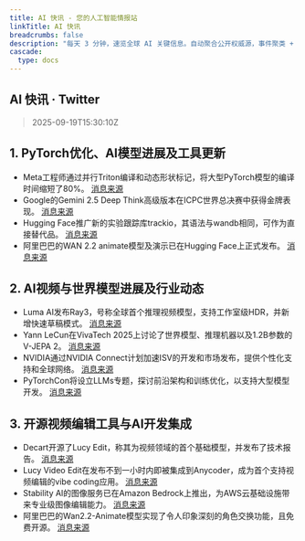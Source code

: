 ```yaml
---
title: AI 快讯 - 您的人工智能情报站
linkTitle: AI 快讯
breadcrumbs: false
description: "每天 3 分钟，速览全球 AI 关键信息。自动聚合公开权威源，事件聚类 + LLM 摘要，原文一键直达；支持网站、RSS 与 Telegram 订阅。"
cascade:
  type: docs
---
```


## AI 快讯 · Twitter

> 2025-09-19T15:30:10Z

## 1. PyTorch优化、AI模型进展及工具更新

- Meta工程师通过并行Triton编译和动态形状标记，将大型PyTorch模型的编译时间缩短了80%。 [消息来源](https://x.com/PyTorch/status/1968718566774960599)
- Google的Gemini 2.5 Deep Think高级版本在ICPC世界总决赛中获得金牌表现。 [消息来源](https://x.com/JeffDean/status/1968792412190347607)
- Hugging Face推广新的实验跟踪库trackio，其语法与wandb相同，可作为直接替代品。 [消息来源](https://x.com/huggingface/status/1969054496866103424)
- 阿里巴巴的WAN 2.2 animate模型及演示已在Hugging Face上正式发布。 [消息来源](https://x.com/huggingface/status/1968883058880241998)

## 2. AI视频与世界模型进展及行业动态

- Luma AI发布Ray3，号称全球首个推理视频模型，支持工作室级HDR，并新增快速草稿模式。 [消息来源](https://x.com/EMostaque/status/1968728961489182767)
- Yann LeCun在VivaTech 2025上讨论了世界模型、推理机器以及1.2B参数的V-JEPA 2。 [消息来源](https://x.com/ylecun/status/1968874451639918853)
- NVIDIA通过NVIDIA Connect计划加速ISV的开发和市场发布，提供个性化支持和全球网络。 [消息来源](https://x.com/NVIDIAAI/status/1968706611184050646)
- PyTorchCon将设立LLMs专题，探讨前沿架构和训练优化，以支持大型模型开发。 [消息来源](https://x.com/PyTorch/status/1968736931765686404)

## 3. 开源视频编辑工具与AI开发集成

- Decart开源了Lucy Edit，称其为视频领域的首个基础模型，并发布了技术报告。 [消息来源](https://x.com/EMostaque/status/1968923948667523077)
- Lucy Video Edit在发布不到一小时内即被集成到Anycoder，成为首个支持视频编辑的vibe coding应用。 [消息来源](https://x.com/ClementDelangue/status/1968796193502159233)
- Stability AI的图像服务已在Amazon Bedrock上推出，为AWS云基础设施带来专业级图像编辑能力。 [消息来源](https://x.com/StabilityAI/status/1968799176420114913)
- 阿里巴巴的Wan2.2-Animate模型实现了令人印象深刻的角色交换功能，且免费开源。 [消息来源](https://x.com/Thom_Wolf/status/1968964119224078398)
